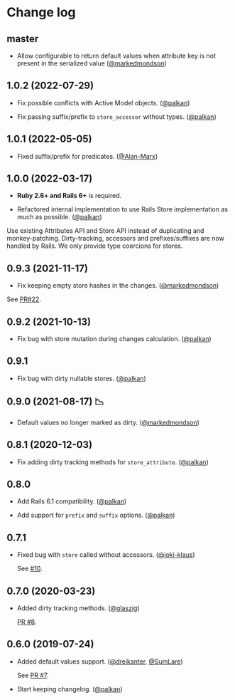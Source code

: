 # Change log

## master

- Allow configurable to return default values when attribute key is not present in the serialized value ([@markedmondson][])

## 1.0.2 (2022-07-29)

- Fix possible conflicts with Active Model objects. ([@palkan][])

- Fix passing suffix/prefix to `store_accessor` without types. ([@palkan][])

## 1.0.1 (2022-05-05)

- Fixed suffix/prefix for predicates. ([@Alan-Marx](https://github.com/Alan-Marx))

## 1.0.0 (2022-03-17)

- **Ruby 2.6+ and Rails 6+** is required.

- Refactored internal implementation to use Rails Store implementation as much as possible. ([@palkan][])

Use existing Attributes API and Store API instead of duplicating and monkey-patching. Dirty-tracking, accessors and prefixes/suffixes are now handled by Rails. We only provide type coercions for stores.

## 0.9.3 (2021-11-17)

- Fix keeping empty store hashes in the changes. ([@markedmondson][])

See [PR#22](https://github.com/palkan/store_attribute/pull/22).

## 0.9.2 (2021-10-13)

- Fix bug with store mutation during changes calculation. ([@palkan][])

## 0.9.1

- Fix bug with dirty nullable stores. ([@palkan][])

## 0.9.0 (2021-08-17) 📉

- Default values no longer marked as dirty. ([@markedmondson][])

## 0.8.1 (2020-12-03)

- Fix adding dirty tracking methods for `store_attribute`. ([@palkan][])

## 0.8.0

- Add Rails 6.1 compatibility. ([@palkan][])

- Add support for `prefix` and `suffix` options. ([@palkan][])

## 0.7.1

- Fixed bug with `store` called without accessors. ([@ioki-klaus][])

  See [#10](https://github.com/palkan/store_attribute/pull/10).

## 0.7.0 (2020-03-23)

- Added dirty tracking methods. ([@glaszig][])

  [PR #8](https://github.com/palkan/store_attribute/pull/8).

## 0.6.0 (2019-07-24)

- Added default values support. ([@dreikanter][], [@SumLare][])

  See [PR #7](https://github.com/palkan/store_attribute/pull/7).

- Start keeping changelog. ([@palkan][])

[@palkan]: https://github.com/palkan
[@dreikanter]: https://github.com/dreikanter
[@SumLare]: https://github.com/SumLare
[@glaszig]: https://github.com/glaszig
[@ioki-klaus]: https://github.com/ioki-klaus
[@markedmondson]: https://github.com/markedmondson
